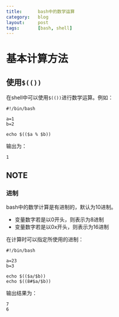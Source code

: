 ```yaml
---
title:      bash中的数学运算
category:   blog
layout:     post
tags:       [bash, shell]
---
```




# 基本计算方法

## 使用`$(())`

在shell中可以使用`$(())`进行数学运算。例如：

    #!/bin/bash
    
    a=1
    b=2
    
    echo $(($a % $b))
    

输出为：

    1
    

## NOTE

### 进制

bash中的数学计算是有进制的，默认为10进制。

*   变量数字若是以0开头，则表示为8进制
*   变量数字若是以0x开头，则表示为16进制

在计算时可以指定所使用的进制：

    #!/bin/bash
    
    a=23
    b=3
    
    echo $(($a/$b))
    echo $((8#$a/$b))
    

输出结果为：

    7
    6
